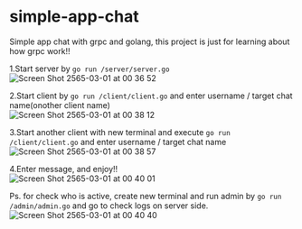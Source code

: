# simple-app-chat
Simple app chat with grpc and golang, this project is just for learning about how grpc work!!

1.Start server by ```go run /server/server.go```\
![Screen Shot 2565-03-01 at 00 36 52](https://user-images.githubusercontent.com/25640366/156031178-4f246b49-c13f-4e07-9aa9-e22087ab137c.png)

2.Start client by ```go run /client/client.go``` and enter username / target chat name(onother client name)\
![Screen Shot 2565-03-01 at 00 38 12](https://user-images.githubusercontent.com/25640366/156031383-9f292d33-9485-4cf4-b95b-55da7030ba3b.png)

3.Start another client with new terminal and execute ```go run /client/client.go``` and enter username / target chat name\
![Screen Shot 2565-03-01 at 00 38 57](https://user-images.githubusercontent.com/25640366/156031466-6113bcba-1102-48d1-b0ca-14f8b7ecd03c.png)

4.Enter message, and enjoy!!\
![Screen Shot 2565-03-01 at 00 40 01](https://user-images.githubusercontent.com/25640366/156031618-bd79f4ee-ae0e-459e-a63f-76e328cd068e.png)

Ps. for check who is active, create new terminal and run admin by ```go run /admin/admin.go``` and go to check logs on server side.\
![Screen Shot 2565-03-01 at 00 40 40](https://user-images.githubusercontent.com/25640366/156031752-b1b9b80b-fc94-48d9-b2d6-e28f68ab6987.png)
